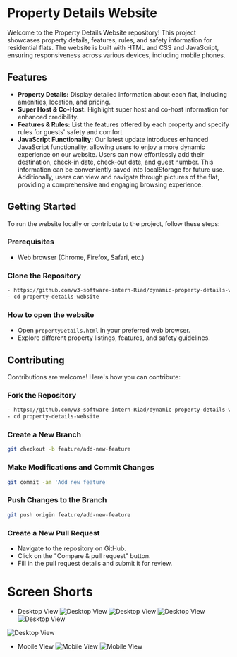 # Property Details Website

Welcome to the Property Details Website repository! This project showcases property details, features, rules, and safety information for residential flats. The website is built with HTML and CSS and JavaScript, ensuring responsiveness across various devices, including mobile phones.

## Features

- **Property Details:** Display detailed information about each flat, including amenities, location, and pricing.
- **Super Host & Co-Host:** Highlight super host and co-host information for enhanced credibility.
- **Features & Rules:** List the features offered by each property and specify rules for guests' safety and comfort.
- **JavaScript Functionality:** Our latest update introduces enhanced JavaScript functionality, allowing users to enjoy a more dynamic experience on our website. Users can now effortlessly add their destination, check-in date, check-out date, and guest number. This information can be conveniently saved into localStorage for future use. Additionally, users can view and navigate through pictures of the flat, providing a comprehensive and engaging browsing experience.

## Getting Started

To run the website locally or contribute to the project, follow these steps:

### Prerequisites

- Web browser (Chrome, Firefox, Safari, etc.)

### Clone the Repository

```bash
- https://github.com/w3-software-intern-Riad/dynamic-property-details-website.git
- cd property-details-website 
```

### How to open the website

- Open `propertyDetails.html` in your preferred web browser.
- Explore different property listings, features, and safety guidelines.

## Contributing
Contributions are welcome! Here's how you can contribute:

### Fork the Repository
```bash
- https://github.com/w3-software-intern-Riad/dynamic-property-details-website.git
- cd property-details-website
```
### Create a New Branch

```bash
git checkout -b feature/add-new-feature
```
### Make Modifications and Commit Changes
```bash
git commit -am 'Add new feature'
```
### Push Changes to the Branch

```bash
git push origin feature/add-new-feature
```
### Create a New Pull Request
- Navigate to the repository on GitHub.
- Click on the "Compare & pull request" button.
- Fill in the pull request details and submit it for review.

# Screen Shorts
- Desktop View
![Desktop View](./screenshorts/homePage.png)
![Desktop View](./screenshorts/searchDestination.png) 
![Desktop View](./screenshorts/add-guest.png) 
![Desktop View](./screenshorts/urlLinkisCopied.png)

![Desktop View](./screenshorts/showAllPhotoDesktop.png)


- Mobile View 
![Mobile View](./screenshorts/showMenu.png)
![Mobile View](./screenshorts/showAllPhotoMobile.png)
